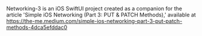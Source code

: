 Networking-3 is an iOS SwiftUI project created as a companion for the article 'Simple iOS Networking (Part 3: PUT & PATCH Methods),' available at https://the-me.medium.com/simple-ios-networking-part-3-put-patch-methods-4dca5efddac0
